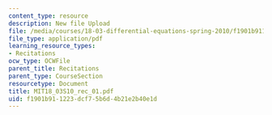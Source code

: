 ```yaml
---
content_type: resource
description: New file Upload
file: /media/courses/18-03-differential-equations-spring-2010/f1901b911223dcf75b6d4b21e2b40e1d_MIT18_03S10_rec_01.pdf
file_type: application/pdf
learning_resource_types:
- Recitations
ocw_type: OCWFile
parent_title: Recitations
parent_type: CourseSection
resourcetype: Document
title: MIT18_03S10_rec_01.pdf
uid: f1901b91-1223-dcf7-5b6d-4b21e2b40e1d
---
```

